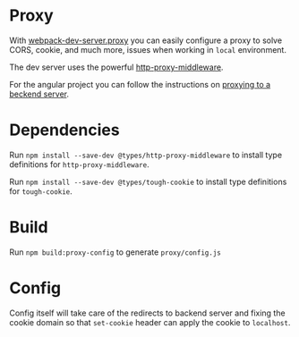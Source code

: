 # Proxy

With [webpack-dev-server.proxy](https://webpack.js.org/configuration/dev-server/#devserverproxy) you can easily configure a proxy to solve CORS, cookie, and much more, issues when working in `local` environment.

The dev server uses the powerful [http-proxy-middleware](https://github.com/chimurai/http-proxy-middleware).

For the angular project you can follow the instructions on [proxying to a beckend server](https://angular.io/guide/build#proxying-to-a-backend-server).

# Dependencies

Run `npm install --save-dev @types/http-proxy-middleware` to install type definitions for `http-proxy-middleware`.

Run `npm install --save-dev @types/tough-cookie` to install type definitions for `tough-cookie`.

# Build

Run `npm build:proxy-config` to generate `proxy/config.js`

# Config

Config itself will take care of the redirects to backend server and fixing the cookie domain so that `set-cookie` header can apply the cookie to `localhost`.